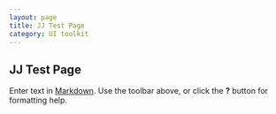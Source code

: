 ```yaml
---
layout: page
title: JJ Test Page
category: UI toolkit
---
```



## JJ Test Page

Enter text in [Markdown](http://daringfireball.net/projects/markdown/). Use the toolbar above, or click the **?** button for formatting help.
